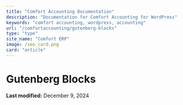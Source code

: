```yaml
---
title: "Comfort Accounting Documentation"
description: "Documentation for Comfort Accounting for WordPress"
keywords: "comfort accounting, wordpress, accounting"
url: "/comfortaccounting/gutenberg-blocks"
type: "type"
site_name: "Comfort ERP"
image: /seo_card.png
card: "article"
---
```

# Gutenberg Blocks



**Last modified:** December 9, 2024